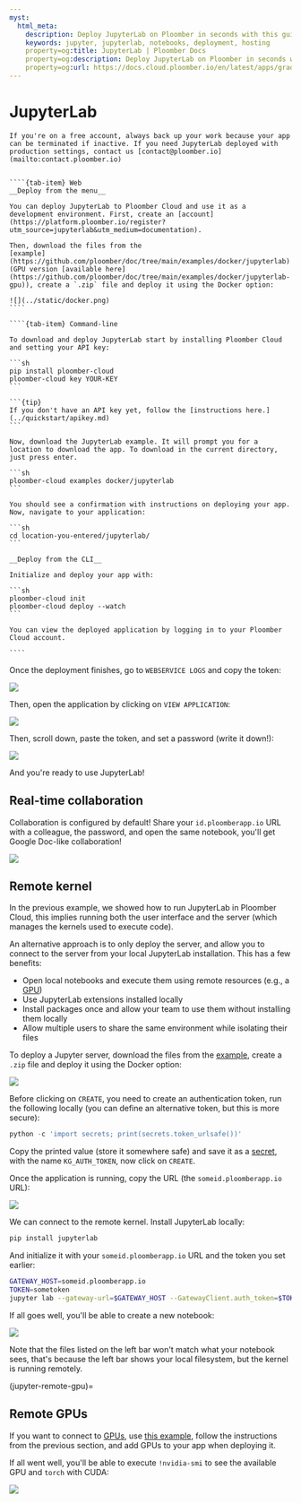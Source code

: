 ```yaml
---
myst:
  html_meta:
    description: Deploy JupyterLab on Ploomber in seconds with this guide.
    keywords: jupyter, jupyterlab, notebooks, deployment, hosting
    property=og:title: JupyterLab | Ploomber Docs
    property=og:description: Deploy JupyterLab on Ploomber in seconds with this guide.
    property=og:url: https://docs.cloud.ploomber.io/en/latest/apps/gradio.html
---
```



# JupyterLab


```{important}
If you're on a free account, always back up your work because your app can be terminated if inactive. If you need JupyterLab deployed with production settings, contact us [contact@ploomber.io](mailto:contact.ploomber.io)
```

`````{tab-set}

````{tab-item} Web
__Deploy from the menu__

You can deploy JupyterLab to Ploomber Cloud and use it as a development environment. First, create an [account](https://platform.ploomber.io/register?utm_source=jupyterlab&utm_medium=documentation).

Then, download the files from the
[example](https://github.com/ploomber/doc/tree/main/examples/docker/jupyterlab) (GPU version [available here](https://github.com/ploomber/doc/tree/main/examples/docker/jupyterlab-gpu)), create a `.zip` file and deploy it using the Docker option:

![](../static/docker.png)
````

````{tab-item} Command-line

To download and deploy JupyterLab start by installing Ploomber Cloud and setting your API key:

```sh
pip install ploomber-cloud
ploomber-cloud key YOUR-KEY
```

```{tip}
If you don't have an API key yet, follow the [instructions here.](../quickstart/apikey.md)
```

Now, download the JupyterLab example. It will prompt you for a location to download the app. To download in the current directory, just press enter.

```sh
ploomber-cloud examples docker/jupyterlab
```

You should see a confirmation with instructions on deploying your app. Now, navigate to your application:

```sh
cd location-you-entered/jupyterlab/
```

__Deploy from the CLI__

Initialize and deploy your app with:

```sh
ploomber-cloud init
ploomber-cloud deploy --watch
```

You can view the deployed application by logging in to your Ploomber Cloud account.

````
`````


Once the deployment finishes, go to `WEBSERVICE LOGS` and copy the token:

![](../static/docker/jupyterlab/token.png)

Then, open the application by clicking on `VIEW APPLICATION`:


![](../static/docker/jupyterlab/view-app.png)

Then, scroll down, paste the token, and set a password (write it down!):

![](../static/docker/jupyterlab/password.png)

And you're ready to use JupyterLab!

## Real-time collaboration

Collaboration is configured by default! Share your `id.ploomberapp.io` URL with a colleague, the password, and open the same notebook, you'll get Google Doc-like collaboration!


![](../static/docker/jupyterlab/jupyter-collab.gif)

## Remote kernel

In the previous example, we showed how to run JupyterLab in Ploomber Cloud, this implies
running both the user interface and the server (which manages the kernels used to execute code).

An alternative approach is to only deploy the server, and allow you to connect to
the server from your local JupyterLab installation. This has a few benefits:

- Open local notebooks and execute them using remote resources (e.g., a [GPU](../user-guide/gpu.md))
- Use JupyterLab extensions installed locally
- Install packages once and allow your team to use them without installing them locally
- Allow multiple users to share the same environment while isolating their files

To deploy a Jupyter server, download the files from the
[example](https://github.com/ploomber/doc/tree/main/examples/docker/jupyter-kernel-gateway), create a `.zip` file and deploy it using the Docker option:

![](../static/docker.png)


Before clicking on `CREATE`, you need to create an authentication token, run the
following locally (you can define an alternative token, but this is more secure):

```python
python -c 'import secrets; print(secrets.token_urlsafe())'
```

Copy the printed value (store it somewhere safe) and save it as a [secret](../user-guide/env-vars.md), with
the name `KG_AUTH_TOKEN`, now click on `CREATE`.

Once the application is running, copy the URL (the `someid.ploomberapp.io` URL):

![](../static/docker/mlflow/host.png)

We can connect to the remote kernel. Install JupyterLab locally:

```sh
pip install jupyterlab
```

And initialize it with your `someid.ploomberapp.io` URL and the token you set earlier:

```sh
GATEWAY_HOST=someid.ploomberapp.io
TOKEN=sometoken
jupyter lab --gateway-url=$GATEWAY_HOST --GatewayClient.auth_token=$TOKEN
```

If all goes well, you'll be able to create a new notebook:

![](../static/docker/jupyterlab/jupyterlab-with-gateway.png)

Note that the files listed on the left bar won't match what  your notebook sees, that's because the left bar shows your local filesystem, but the kernel is running remotely.

(jupyter-remote-gpu)=
## Remote GPUs

If you want to connect to [GPUs](../user-guide/gpu.md), use [this example](https://github.com/ploomber/doc/tree/main/examples/docker/jupyter-kernel-gateway-gpu), follow the instructions from the previous section, and add GPUs to your app when deploying it.

If all went well, you'll be able to execute `!nvidia-smi` to see the available GPU and `torch` with CUDA:

![](../static/docker/jupyterlab/jupyterlab-with-gateway-gpu.png)

